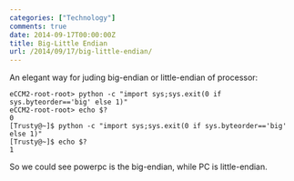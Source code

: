 ```yaml
---
categories: ["Technology"]
comments: true
date: 2014-09-17T00:00:00Z
title: Big-Little Endian
url: /2014/09/17/big-little-endian/
---
```


An elegant way for juding big-endian or little-endian of processor:    

```
eCCM2-root-root> python -c "import sys;sys.exit(0 if sys.byteorder=='big' else 1)"
eCCM2-root-root> echo $?
0
[Trusty@~]$ python -c "import sys;sys.exit(0 if sys.byteorder=='big' else 1)"
[Trusty@~]$ echo $?
1

```
So we could see powerpc is the big-endian, while PC is little-endian.    
